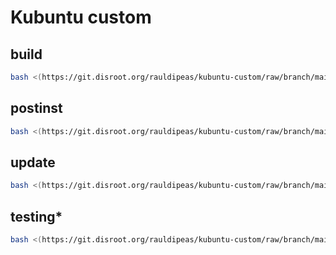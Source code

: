 # Kubuntu custom
## build
```bash
bash <(https://git.disroot.org/rauldipeas/kubuntu-custom/raw/branch/main/build.sh)
```
## postinst
```bash
bash <(https://git.disroot.org/rauldipeas/kubuntu-custom/raw/branch/main/postinst.sh)
```
## update
```bash
bash <(https://git.disroot.org/rauldipeas/kubuntu-custom/raw/branch/main/update.sh)
```
## testing*
```bash
bash <(https://git.disroot.org/rauldipeas/kubuntu-custom/raw/branch/main/testing.sh)
```